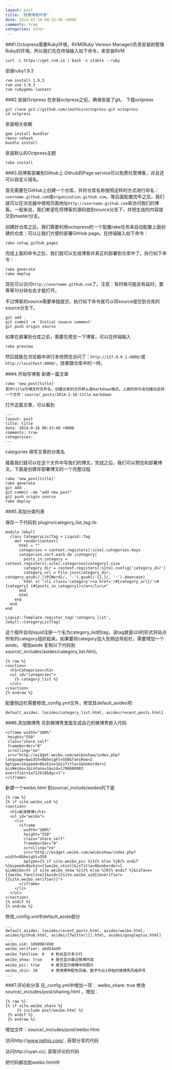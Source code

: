 ```yaml
---
layout: post
title: "搭建博客环境"
date: 2014-02-16 00:33:40 +0800
comments: true
categories: other
---
```


###1.Octopress需要Ruby环境，RVM(Ruby Version Manager)负责安装和管理Ruby的环境。所以我们先在终端输入如下命令，来安装RVM

``` 
curl -L https://get.rvm.io | bash -s stable --ruby
```
安装ruby1.9.3
``` 
rvm install 1.9.3
rvm use 1.9.3
rvm rubygems lastest
```
###2.安装Octpress
在安装octpress之前，确保安装了git。
下载octpress
```
git clone git://github.com/imathis/octopress.git octopress
cd octpress
```
安装相关依赖
```
gem install bundler
rbenv rehash
bundle install
```
安装默认的Octpress主题
```
rake install
```
###3.将博客部署到Github上
Github的Page service可以免费托管博客，并且还可以自定义域名。

首先需要在GitHub上创建一个仓库，并将仓库名称按照这样的方式进行命名：```username.github.com```或```organization.github.com```。等后面配置完毕之后，我们就可以在浏览器中使用页面地址```http://username.github.com```来访问我们的博客。一般来说，我们希望在将博客的源码放到source分支下，并把生成的内容提交到master分支。

创建好仓库之后，我们需要利用octopress的一个配置rake任务来自动配置上面创建的仓库：可以让我们方便的部署GitHub page。在终端输入如下命令：
```
rake setup_github_pages
```
完成上面的命令之后，我们就可以生成博客并真正的部署到仓库中了。执行如下命令：
``` 
rake generate
rake deploy
```
现在可以访问```http://username.github.com```了。注意：有时候可能会有延时，要等等10分钟左右才能打开。

不过博客的source需要单独提交，执行如下命令就可以将source提交到仓库的source分支下。
```
git add .
git commit -m 'Initial souece comment'
git push origin source
```
如果在部署到仓库之前，需要先预览一下博客，可以在终端输入
```
rake preview
```
然后就能在浏览器中进行本地预览访问了：```http://127.0.0.1:4000/```或```http://localhost:4000/```，效果跟仓库中的一样。

###4.开始写博客
新建一篇文章
```
rake 'new_post[title]'
其中title为博文的文件名，创建出来的文件默认是markdown格式。上面的命令会创建出这样一个文件：source/_posts/2014-2-16-title.markdown
```
打开这篇文章，可以看到
```
---
layout: post
title: title
date: 2014-0-16 00:33:40 +0800
comments: true
categoryies:
---
```
categories 填写文章的分类名

接着我们就可以在这个文件中写我们的博文。完成之后，我们可以预览和部署博文。下面是创建并部署博文的一个完整过程
```
rake 'new_post[title]'
rake generate
git add .
git commit -am "add new post"
git push origin source
rake deploy
```

###5.添加分类列表

保存一下代码到 plugins/category_list_tag.rb:
``` 
module Jekyll
  class CategoryListTag < Liquid::Tag
    def render(context)
      html = ""
      categories = context.registers[:site].categories.keys
      categories.sort.each do |category|
        posts_in_category = context.registers[:site].categories[category].size
        category_dir = context.registers[:site].config['category_dir']
        category_url = File.join(category_dir, category.gsub(/_|\P{Word}/, '-').gsub(/-{2,}/, '-').downcase)
        html << "<li class='category'><a href='/#{category_url}/'>#{category} (#{posts_in_category})</a></li>\n"
      end
      html
    end
  end
end

Liquid::Template.register_tag('category_list', Jekyll::CategoryListTag)
```

这个插件会向liquid注册一个名为category_list的tag，该tag就是以li的形式将站点所有的category组织起来。如果要将category加入到侧边导航栏，需要增加一个aside。
增加aside
复制以下代码到source/_includes/asides/category_list.html。
```
{% raw %}
<section>
  <h1>Categories</h1>
  <ul id="categories">
    {% category_list %}
  </ul>
</section>
{% endraw %}
```

配置侧边栏需要修改_config.yml文件，修改其default_asides项:
```
default_asides: [asides/category_list.html, asides/recent_posts.html]
```

###6.添加微博秀
先到微博秀里面生成自己的微博秀嵌入代码
```
<iframe width="100%"
 height="550" 
 class="share_self"  
 frameborder="0" 
 scrolling="no" 
 src="http://widget.weibo.com/weiboshow/index.php?language=&width=0&height=550&fansRow=2
&ptype=1&speed=0&skin=1&isTitle=1&noborder=1
&isWeibo=1&isFans=1&uid=1706688983
&verifier=1a722b18&dpc=1">
</iframe>
```

新建一个weibo.html 到source/_include/asides的下面
```
{% raw %}
{% if site.weibo_uid %}
<section>
  <h1>新浪微博</h1>
  <ul id="weibo">
    <li>
      <iframe 
        width="100%" 
        height="550" 
        class="share_self" 
        frameborder="0" 
        scrolling="no" 
        src="http://widget.weibo.com/weiboshow/index.php?width=0&height=550
        &ptype={% if site.weibo_pic %}1{% else %}0{% endif %}&speed=0&skin={{weibo_skin}}&isTitle=0&noborder=1
&isWeibo={% if site.weibo_show %}1{% else %}0{% endif %}&isFans={{weibo_fansline}}&uid={{site.weibo_uid}}&verifier={{site.weibo_verifier}}">
      </iframe>
    </li>
  </ul>
</section>
{% endif %}
{% endraw %}
```
修改_config.xml中default_aside部分
```
... 
default_asides: [asides/recent_posts.html, asides/weibo.html, asides/github.html, asides/[Twitter][].html, asides/googleplus.html]
...
weibo_uid: 1098907490
weibo_verifier: abd54ad9
weibo_fansline: 0   # 粉丝显示多少行
weibo_show: true    # 是否显示最近微博内容
weibo_pic: true     # 是否显示微博中的图片
weibo_skin: 10      # 使用哪种配色风格，数字为从1开始的微博秀风格序号
...
```


###7.评论和分享
在_config.yml中增加一项： weibo_share: true
修改 source/_includes/post/sharing.html ，增加：
```
{% raw %}
{% if site.weibo_share %}
     {% include post/weibo.html %}
 {% endif %}
 {% endraw %}
```
增加文件：source/_includes/post/weibo.html

访问http://www.jiathis.com/ , 获取分享的代码

访问http://uyan.cc/, 获取评论的代码

把代码都加到weibo.html中
















